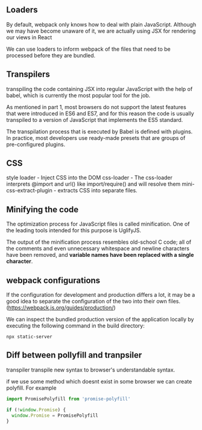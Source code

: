 ## Loaders 
By default, webpack only knows how to deal with plain JavaScript. Although we may have become unaware of it, we are actually using JSX for rendering our views in React

We can use loaders to inform webpack of the files that need to be processed before they are bundled.


## Transpilers

transpiling the code containing JSX into regular JavaScript with the help of babel, which is currently the most popular tool for the job.

As mentioned in part 1, most browsers do not support the latest features that were introduced in ES6 and ES7, and for this reason the code is usually transpiled to a version of JavaScript that implements the ES5 standard.

The transpilation process that is executed by Babel is defined with plugins. In practice, most developers use ready-made presets that are groups of pre-configured plugins.

## CSS

style loader - Inject CSS into the DOM
css-loader - The css-loader interprets @import and url() like import/require() and will resolve them
mini-css-extract-plugin - extracts CSS into separate files.

## Minifying the code

The optimization process for JavaScript files is called minification. One of the leading tools intended for this purpose is UglifyJS.

The output of the minification process resembles old-school C code; all of the comments and even unnecessary whitespace and newline characters have been removed, and **variable names have been replaced with a single character**.

## webpack configurations

If the configuration for development and production differs a lot, it may be a good idea to separate the configuration of the two into their own files. (https://webpack.js.org/guides/production/)

We can inspect the bundled production version of the application locally by executing the following command in the build directory:

```npx static-server```


## Diff between pollyfill and tranpsiler

transpiler transpile new syntax to browser's understandable syntax.

if we use some method which doesnt exist in some browser we can create polyfill. For example


```js
import PromisePolyfill from 'promise-polyfill'

if (!window.Promise) {
  window.Promise = PromisePolyfill
}
```
